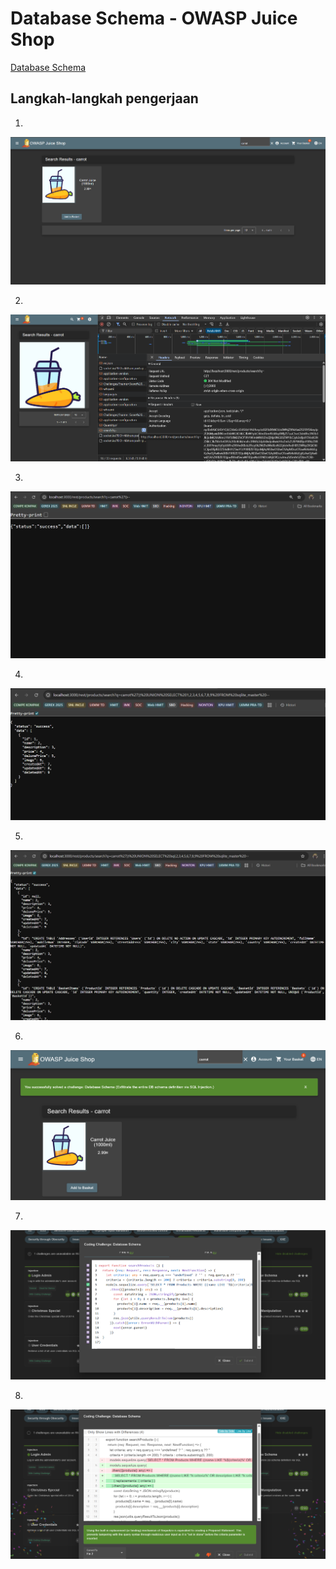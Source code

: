 # Database Schema - OWASP Juice Shop

[Database Schema](http://localhost:3000/#/score-board?categories=Injection)

## Langkah-langkah pengerjaan
1.
![Alt text](./gambar/ds-1.png)

2.
![Alt text](./gambar/ds-2.png)

3.
![Alt text](./gambar/ds-3.png)

4.
![Alt text](./gambar/ds-4.png)

5.
![Alt text](./gambar/ds-5.png)

6.
![Alt text](./gambar/ds-6.png)

7.
![Alt text](./gambar/ds-7.png)

8.
![Alt text](./gambar/ds-8.png)